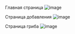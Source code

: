 Главная страница
![image](https://github.com/user-attachments/assets/1e1b5e5d-1545-4fac-ae09-89b44f8f60e9)

Страница добавления
![image](https://github.com/user-attachments/assets/2ccc40bd-a9f5-419a-abb6-1362ca818057)

Страница гриба
![image](https://github.com/user-attachments/assets/fdc8d3ee-442c-44df-995b-1386e7f99454)
